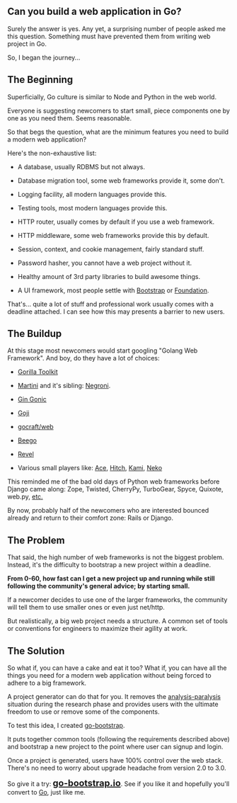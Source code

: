 ## Can you build a web application in Go?

Surely the answer is yes. Any yet, a surprising number of people asked me this question. Something must have prevented them from writing web project in Go.

So, I began the journey...


## The Beginning

Superficially, Go culture is similar to Node and Python in the web world.

Everyone is suggesting newcomers to start small, piece components one by one as you need them. Seems reasonable.

So that begs the question, what are the minimum features you need to build a modern web application?

Here's the non-exhaustive list:

* A database, usually RDBMS but not always.

* Database migration tool, some web frameworks provide it, some don't.

* Logging facility, all modern languages provide this.

* Testing tools, most modern languages provide this.

* HTTP router, usually comes by default if you use a web framework.

* HTTP middleware, some web frameworks provide this by default.

* Session, context, and cookie management, fairly standard stuff.

* Password hasher, you cannot have a web project without it.

* Healthy amount of 3rd party libraries to build awesome things.

* A UI framework, most people settle with <a target="_blank" href="//getbootstrap.com/">Bootstrap</a> or <a target="_blank" href="//foundation.zurb.com/">Foundation</a>.

That's... quite a lot of stuff and professional work usually comes with a deadline attached. I can see how this may presents a barrier to new users.


## The Buildup

At this stage most newcomers would start googling "Golang Web Framework". And boy, do they have a lot of choices:

* <a target="_blank" href="//www.gorillatoolkit.org/">Gorilla Toolkit</a>

* <a target="_blank" href="//martini.codegangsta.io/">Martini</a> and it's sibling: <a target="_blank" href="//github.com/codegangsta/negroni">Negroni</a>.

* <a target="_blank" href="//gin-gonic.github.io/gin/">Gin Gonic</a>

* <a target="_blank" href="//goji.io/">Goji</a>

* <a target="_blank" href="//github.com/gocraft/web/">gocraft/web</a>

* <a target="_blank" href="//beego.me/">Beego</a>

* <a target="_blank" href="//revel.github.io/">Revel</a>

* Various small players like: <a target="_blank" href="//github.com/plimble/ace">Ace</a>, <a target="_blank" href="//github.com/nbio/hitch">Hitch</a>, <a target="_blank" href="//github.com/guregu/kami">Kami</a>, <a target="_blank" href="//github.com/rocwong/neko">Neko</a>

This reminded me of the bad old days of Python web frameworks before Django came along: Zope, Twisted, CherryPy, TurboGear, Spyce, Quixote, web.py, <a target="_blank" href="//wiki.python.org/moin/WebFrameworks">etc.</a>

By now, probably half of the newcomers who are interested bounced already and return to their comfort zone: Rails or Django.


## The Problem

That said, the high number of web frameworks is not the biggest problem. Instead, it's the difficulty to bootstrap a new project within a deadline.

<b>From 0-60, how fast can I get a new project up and running while still following the community's general advice; by starting small.</b>

If a newcomer decides to use one of the larger frameworks, the community will tell them to use smaller ones or even just net/http.

But realistically, a big web project needs a structure. A common set of tools or conventions for engineers to maximize their agility at work.


## The Solution

So what if, you can have a cake and eat it too? What if, you can have all the things you need for a modern web application without being forced to adhere to a big framework.

A project generator can do that for you. It removes the <a target="_blank" href="//en.wikipedia.org/wiki/Analysis_paralysis">analysis-paralysis</a> situation during the research phase and provides users with the ultimate freedom to use or remove some of the components.

To test this idea, I created <a target="_blank" href="//go-bootstrap.io/">go-bootstrap</a>.

It puts together common tools (following the requirements described above) and bootstrap a new project to the point where user can signup and login.

Once a project is generated, users have 100% control over the web stack. There's no need to worry about upgrade headache from version 2.0 to 3.0.

So give it a try: <a target="_blank" href="//go-bootstrap.io/" style="font-size: 20px; font-weight: bold">go-bootstrap.io</a>. See if you like it and hopefully you'll convert to <a target="_blank" href="//play.golang.org/">Go</a>, just like me.
